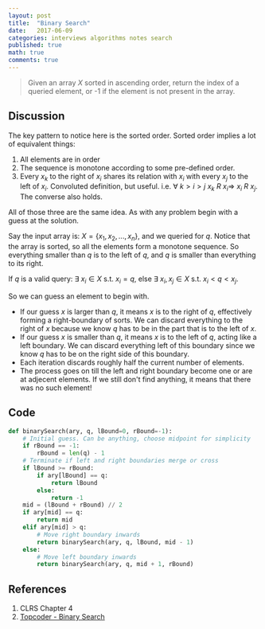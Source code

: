 ```yaml
---
layout: post
title:  "Binary Search"
date:   2017-06-09
categories: interviews algorithms notes search
published: true
math: true
comments: true
---
```


> Given an array $X$ sorted in ascending order, return the index of a queried element, or -1 if the element is not present in the array.

## Discussion
The key pattern to notice here is the sorted order. Sorted order implies a lot of equivalent things:

1. All elements are in order
2. The sequence is monotone according to some pre-defined order. 
3. Every $x_k$ to the right of $x_i$ shares its relation with $x_i$ with every $x_j$ to the left of $x_i$. Convoluted definition, but useful. i.e. $\forall\: k > i > j \: x_k \: R \: x_i \Longrightarrow\ x_i \: R \: x_j$. The converse also holds.

All of those three are the same idea. As with any problem begin with a guess at the solution.

Say the input array is: $X = \{x_1, x_2, ..., x_n\}$, and we queried for $q$. Notice that the array is sorted, so all the elements form a monotone sequence. So everything smaller than $q$ is to the left of $q$, and $q$ is smaller than everything to its right.

If $q$ is a valid query: $\exists\:x_i \in X$ s.t. $x_i = q$, else $\exists\:x_i, x_j \in X$ s.t. $x_i < q < x_j$.

So we can guess an element to begin with. 

* If our guess $x$ is larger than $q$, it means $x$ is to the right of $q$, effectively forming a right-boundary of sorts. We can discard everything to the right of $x$ because we know $q$ has to be in the part that is to the left of $x$.
* If our guess $x$ is smaller than $q$, it means $x$ is to the left of $q$, acting like a left boundary. We can discard everything left of this boundary since we know $q$ has to be on the right side of this boundary.
* Each iteration discards roughly half the current number of elements.
* The process goes on till the left and right boundary become one or are at adjecent elements. If we still don't find anything, it means that there was no such element!

## Code

```python
def binarySearch(ary, q, lBound=0, rBound=-1):
    # Initial guess. Can be anything, choose midpoint for simplicity
    if rBound == -1:
        rBound = len(q) - 1
    # Terminate if left and right boundaries merge or cross
    if lBound >= rBound:
        if ary[lBound] == q:
            return lBound
        else:
            return -1
    mid = (lBound + rBound) // 2
    if ary[mid] == q:
        return mid
    elif ary[mid] > q:
        # Move right boundary inwards
        return binarySearch(ary, q, lBound, mid - 1)
    else:
        # Move left boundary inwards
        return binarySearch(ary, q, mid + 1, rBound)
```


## References
1. CLRS Chapter 4
2. [Topcoder - Binary Search](https://www.topcoder.com/community/data-science/data-science-tutorials/binary-search/)
